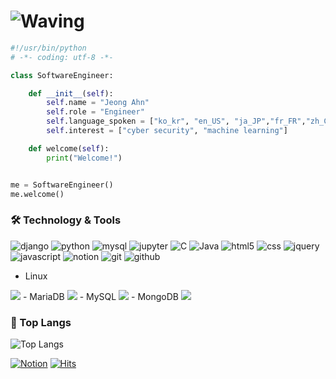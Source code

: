 # ![Waving](https://capsule-render.vercel.app/api?type=waving&height=200&text=Hi%20There!&fontAlign=40&fontAlignY=40&color=gradient)

```python
#!/usr/bin/python
# -*- coding: utf-8 -*-

class SoftwareEngineer:

    def __init__(self):
        self.name = "Jeong Ahn"
        self.role = "Engineer"
        self.language_spoken = ["ko_kr", "en_US", "ja_JP","fr_FR","zh_CN"]
        self.interest = ["cyber security", "machine learning"]

    def welcome(self):
        print("Welcome!")


me = SoftwareEngineer()
me.welcome()
```

###  🛠️ Technology & Tools
![django](https://img.shields.io/badge/django-092E20.svg?&style=for-the-badge&logo=django&logoColor=white)
![python](https://img.shields.io/badge/python-3776AB?style=for-the-badge&logo=python&logoColor=white)
![mysql](https://img.shields.io/badge/mysql-4479A1?style=for-the-badge&logo=mysql&logoColor=white)
![jupyter](https://img.shields.io/badge/Jupyter%20Notebook-F37626.svg?&style=for-the-badge&logo=Jupyter&logoColor=white)
![C](https://img.shields.io/badge/C-A8B9CC.svg?&style=for-the-badge&logo=C&logoColor=white)
![Java](https://img.shields.io/badge/java-007396?style=for-the-badge&logo=java&logoColor=white)
![html5](https://img.shields.io/badge/html5-E34F26?style=for-the-badge&logo=html5&logoColor=white)
![css](https://img.shields.io/badge/css-1572B6?style=for-the-badge&logo=css3&logoColor=white)
![jquery](https://img.shields.io/badge/jquery-0769AD.svg?&style=for-the-badge&logo=jquery&logoColor=white)
![javascript](https://img.shields.io/badge/javascript-F7DF1E?style=for-the-badge&logo=javascript&logoColor=white)
![notion](https://img.shields.io/badge/notion-000000.svg?&style=for-the-badge&logo=notion&logoColor=white)
![git](https://img.shields.io/badge/Git-F05032.svg?&style=for-the-badge&logo=Git&logoColor=white)
![github](https://img.shields.io/badge/GitHub-181717.svg?&style=for-the-badge&logo=GitHub&logoColor=white)
- Linux
<img src="https://img.shields.io/badge/Linux-FCC624?style=flat-square&logo=linux&logoColor=black"/>
- MariaDB
<img src="https://img.shields.io/badge/MariaDB-003545?style=flat-square&logo=mariaDB&logoColor=white"/>
- MySQL
<img src="https://img.shields.io/badge/MySQL-4479A1?style=flat-square&logo=MySQL&logoColor=white"/>
- MongoDB
<img src="https://img.shields.io/badge/MongoDB-47A248?style=flat-square&logo=MongoDB&logoColor=white"/>



### 📒 Top Langs
![Top Langs](https://github-readme-stats.vercel.app/api/top-langs/?username=ahnjj&layout=compact)



<a href = "https://www.notion.so/jeongahn/Ahnjj_Dev-506d51b69617406583f7c0d8f2940f4d"> <img alt="Notion" src ="https://img.shields.io/badge/Notion-000000.svg?&style=for-the-badge&logo=Notion&logoColor=white"/></a> 
[![Hits](https://hits.seeyoufarm.com/api/count/incr/badge.svg?url=https%3A%2F%2Fgithub.com%2Fahnjj&count_bg=%23FFA2D4&title_bg=%23555555&icon=&icon_color=%23E7E7E7&title=hits&edge_flat=true)](https://hits.seeyoufarm.com)

